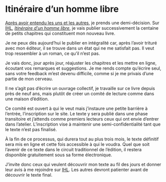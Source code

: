 # Itinéraire d’un homme libre

[Après avoir entendu les uns et les autres](/2009/02/10/j%E2%80%99ai-besoin-de-vos-conseils/), je prends une demi-décision. Sur [IHL](http://ihl.tcrouzet.com), [*Itinéraire d’un homme libre*](http://ihl.tcrouzet.com), je vais publier successivement la centaine de petits chapitres qui constituent mon nouveau livre.

Je ne peux dès aujourd’hui le publier en intégralité car, après l’avoir trituré avec mon éditeur, il se trouve dans un état qui ne me satisfait pas. Il veut trop ressembler à un roman, ce qu’il n’est pas.

Je vais donc, jour après jour, réajuster les chapitres et les mettre en ligne, écoutant vos remarques et suggestions. Je me rends compte qu’écrire seul, sans votre feedback m’est devenu difficile, comme si je me privais d’une partie de mon cerveau.

Il ne s’agit pas d’écrire un ouvrage collectif, je travaille sur ce livre depuis près de neuf ans, mais plutôt de créer un comité de lecture comme dans une maison d’édition.

Ce comité est ouvert à qui le veut mais j’instaure une petite barrière à l’entrée, l’inscription sur le site. Le texte y sera publié dans une phase transitoire et j’attends comme premiers lecteurs ceux qui ont envie d’entrer dans l’atelier. L’inscription vise à maintenir une semi-confidentialité tant que le texte n’est pas finalisé.

À la fin de ce processus, qui durera tout au plus trois mois, le texte définitif sera mis en ligne et cette fois accessible à qui le voudra. Quel que soit l’avenir de ce texte dans le circuit traditionnel de l’édition, il restera disponible gratuitement sous sa forme électronique.

J’invite donc ceux qui veulent découvrir mon texte au fil des jours et donner leur avis à me rejoindre sur [IHL](http://ihl.tcrouzet.com). Les autres devront patienter avant de découvrir le texte final.